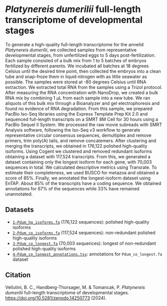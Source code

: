 # *Platynereis dumerilii* full-length transcriptome of developmental stages

To generate a high-quality full-length transcriptome for the annelid *Platynereis dumerilii*, we collected samples from representative developmental stages, from unfertilized eggs to 5 days post-fertilization. Each sample consisted of a bulk mix from 1 to 5 batches of embryos fertilized by different parents. We incubated all batches at 18 degrees Celsius until the desired time point, then collected the embryos into a clean tube and snap-froze them in liquid nitrogen with as little seawater as possible. The samples were stored at -80 degrees Celsius until RNA extraction. We extracted total RNA from the samples using a Trizol protocol. After measuring the RNA concentration with NanoDrop, we created a bulk RNA mix by combining 1 µL from each sample into a new tube. We ran aliquots of this bulk mix through a Bioanalyzer and gel electrophoresis and found no evidence of RNA degradation. From this sample, we prepared PacBio Iso-Seq libraries using the Express Template Prep Kit 2.0 and sequenced full-length transcripts on a SMRT 8M Cell for 30 hours using a PacBio Sequel II System. We processed the raw movie subreads with SMRT Analysis software, following the Iso-Seq v3 workflow to generate representative circular consensus sequences, demultiplex and remove primers, trim poly(A) tails, and remove concatemers. After clustering and merging the transcripts, we obtained in 176,122 polished high-quality isoforms. Using Cogent we clustered and removed redundant isoforms obtaining a dataset with 117,524 transcripts. From this, we generated a dataset containing only the longest isoform for each gene, with 70,003 sequences in total. We calculated descriptive metrics using Transrate. To estimate their completeness, we used BUSCO for metazoa and obtained a score of 85%. Finally, we annotated the longest-isoform dataset using EnTAP. About 85% of the transcripts have a coding sequence. We obtained annotations for 67% of the sequences while 33% have remained unannotated.

## Datasets

- [`1-Pdum_hq_isoforms.fa`]() (176,122 sequences): polished high-quality isoforms 
- [`2-Pdum_co_isoforms.fa`]() (117,524 sequences): non-redundant polished high-quality isoforms
- [`3-Pdum_co_longest.fa`]() (70,003 sequences): longest of non-redundant polished high-quality isoforms
- [`4-Pdum_co_longest_annotations.tsv`](): annotations for `Pdum_co_longest.fa` dataset

## Citation

Vellutini, B. C., Handberg-Thorsager, M. & Tomancak, P. *Platynereis dumerilii* full-length transcriptome of developmental stages. https://doi.org/10.5281/zenodo.14250773 (2024).
  

